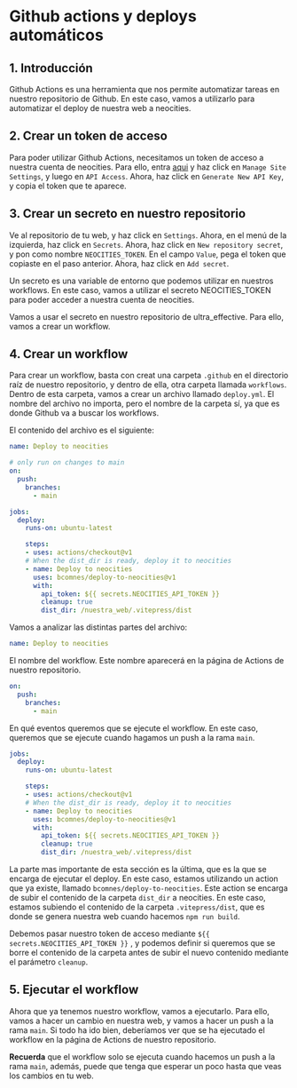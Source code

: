 # Github actions y deploys automáticos

## 1. Introducción

Github Actions es una herramienta que nos permite automatizar tareas en nuestro repositorio de Github. En este caso, vamos a utilizarlo para automatizar el deploy de nuestra web a neocities.

## 2. Crear un token de acceso

Para poder utilizar Github Actions, necesitamos un token de acceso a nuestra cuenta de neocities. Para ello, entra [aqui](https://neocities.org/settings) y haz click en `Manage Site Settings`, y luego en `API Access`. Ahora, haz click en `Generate New API Key`, y copia el token que te aparece.

## 3. Crear un secreto en nuestro repositorio

Ve al repositorio de tu web, y haz click en `Settings`. Ahora, en el menú de la izquierda, haz click en `Secrets`. Ahora, haz click en `New repository secret`, y pon como nombre `NEOCITIES_TOKEN`. En el campo `Value`, pega el token que copiaste en el paso anterior. Ahora, haz click en `Add secret`.

Un secreto es una variable de entorno que podemos utilizar en nuestros workflows. En este caso, vamos a utilizar el secreto NEOCITIES_TOKEN para poder acceder a nuestra cuenta de neocities.

Vamos a usar el secreto en nuestro repositorio de ultra_effective. Para ello, vamos a crear un workflow.

## 4. Crear un workflow

Para crear un workflow, basta con creat una carpeta `.github` en el directorio raíz de nuestro repositorio, y dentro de ella, otra carpeta llamada `workflows`. Dentro de esta carpeta, vamos a crear un archivo llamado `deploy.yml`. El nombre del archivo no importa, pero el nombre de la carpeta sí, ya que es donde Github va a buscar los workflows.

El contenido del archivo es el siguiente:

```yml
name: Deploy to neocities

# only run on changes to main
on:
  push:
    branches:
      - main

jobs:
  deploy:
    runs-on: ubuntu-latest

    steps:
    - uses: actions/checkout@v1
    # When the dist_dir is ready, deploy it to neocities
    - name: Deploy to neocities
      uses: bcomnes/deploy-to-neocities@v1
      with:
        api_token: ${{ secrets.NEOCITIES_API_TOKEN }}
        cleanup: true
        dist_dir: /nuestra_web/.vitepress/dist
```

Vamos a analizar las distintas partes del archivo:

```yml
name: Deploy to neocities
```

El nombre del workflow. Este nombre aparecerá en la página de Actions de nuestro repositorio.

```yml
on:
  push:
    branches:
      - main
```

En qué eventos queremos que se ejecute el workflow. En este caso, queremos que se ejecute cuando hagamos un push a la rama `main`.

```yml
jobs:
  deploy:
    runs-on: ubuntu-latest

    steps:
    - uses: actions/checkout@v1
    # When the dist_dir is ready, deploy it to neocities
    - name: Deploy to neocities
      uses: bcomnes/deploy-to-neocities@v1
      with:
        api_token: ${{ secrets.NEOCITIES_API_TOKEN }}
        cleanup: true
        dist_dir: /nuestra_web/.vitepress/dist
```

La parte mas importante de esta sección es la última, que es la que se encarga de ejecutar el deploy. En este caso, estamos utilizando un action que ya existe, llamado `bcomnes/deploy-to-neocities`. Este action se encarga de subir el contenido de la carpeta `dist_dir` a neocities. En este caso, estamos subiendo el contenido de la carpeta `.vitepress/dist`, que es donde se genera nuestra web cuando hacemos `npm run build`.

Debemos pasar nuestro token de acceso mediante `${{ secrets.NEOCITIES_API_TOKEN }}` , y podemos definir si queremos que se borre el contenido de la carpeta antes de subir el nuevo contenido mediante el parámetro `cleanup`.

## 5. Ejecutar el workflow

Ahora que ya tenemos nuestro workflow, vamos a ejecutarlo. Para ello, vamos a hacer un cambio en nuestra web, y vamos a hacer un push a la rama `main`. Si todo ha ido bien, deberíamos ver que se ha ejecutado el workflow en la página de Actions de nuestro repositorio.

**Recuerda** que el workflow solo se ejecuta cuando hacemos un push a la rama `main`, además, puede que tenga que esperar un poco hasta que veas los cambios en tu web.

